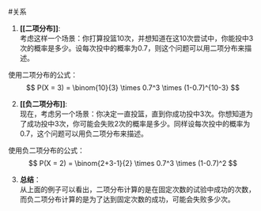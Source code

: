 
#关系 
1. **[[二项分布]]**:  
考虑这样一个场景：你打算投篮10次，并想知道在这10次尝试中，你能投中3次的概率是多少。设每次投中的概率为0.7，则这个问题可以用二项分布来描述。

使用二项分布的公式：  
$$ P(X = 3) = \binom{10}{3} \times 0.7^3 \times (1-0.7)^{10-3} $$

2. **[[负二项分布]]**:  
现在，考虑另一个场景：你决定一直投篮，直到你成功投中3次。你想知道为了成功投中3次，你可能会失败2次的概率是多少。同样设每次投中的概率为0.7，这个问题可以用负二项分布来描述。

使用负二项分布的公式：  
$$ P(X = 2) = \binom{2+3-1}{2} \times 0.7^3 \times (1-0.7)^2 $$

3. **总结**：  
从上面的例子可以看出，二项分布计算的是在固定次数的试验中成功的次数，而负二项分布计算的是为了达到固定次数的成功，可能会失败多少次。

